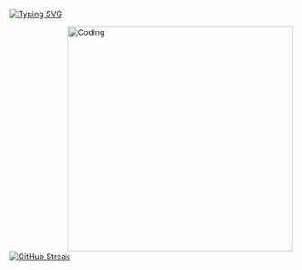 [![Typing SVG](https://readme-typing-svg.herokuapp.com?font=Fira+Code&pause=1000&random=false&width=435&lines=Desenvolvedor+Python+Full+Stack)](https://git.io/typing-svg)
&nbsp;




<img align="right" alt="Coding" width="400" src="https://res.cloudinary.com/practicaldev/image/fetch/s--_AGrXPbv--/c_limit%2Cf_auto%2Cfl_progressive%2Cq_66%2Cw_880/https://res.cloudinary.com/practicaldev/image/fetch/s--sNXjzc6P--/c_limit%252Cf_auto%252Cfl_progressive%252Cq_66%252Cw_880/https://media1.tenor.com/images/0c34272909ee2a4db5606a014082312b/tenor.gif%253Fitemid%253D15828752">

&nbsp;



[![GitHub Streak](https://github-readme-streak-stats.herokuapp.com?user=lmescoito&theme=python-dark)](https://git.io/streak-stats)

&nbsp;


  
